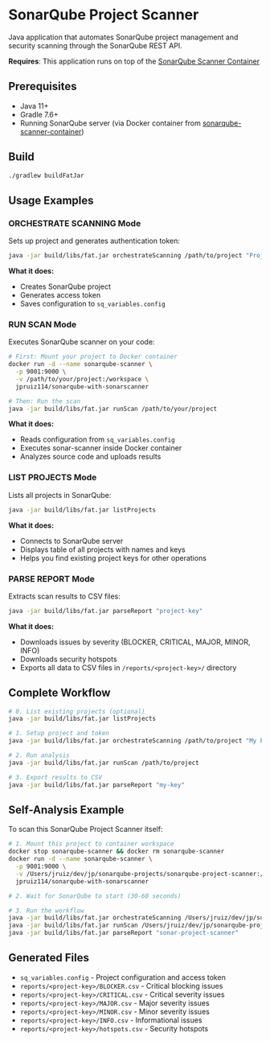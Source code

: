 # SonarQube Project Scanner

Java application that automates SonarQube project management and security scanning through the SonarQube REST API.

**Requires**: This application runs on top of the [SonarQube Scanner Container](https://github.com/jpruiz114/sonarqube-scanner-container)

## Prerequisites

- Java 11+
- Gradle 7.6+
- Running SonarQube server (via Docker container from [sonarqube-scanner-container](https://github.com/jpruiz114/sonarqube-scanner-container))

## Build

```bash
./gradlew buildFatJar
```

## Usage Examples

### ORCHESTRATE SCANNING Mode

Sets up project and generates authentication token:

```bash
java -jar build/libs/fat.jar orchestrateScanning /path/to/project "Project Name" "project-key"
```

**What it does:**
- Creates SonarQube project
- Generates access token
- Saves configuration to `sq_variables.config`

### RUN SCAN Mode

Executes SonarQube scanner on your code:

```bash
# First: Mount your project to Docker container
docker run -d --name sonarqube-scanner \
  -p 9001:9000 \
  -v /path/to/your/project:/workspace \
  jpruiz114/sonarqube-with-sonarscanner

# Then: Run the scan
java -jar build/libs/fat.jar runScan /path/to/your/project
```

**What it does:**
- Reads configuration from `sq_variables.config`
- Executes sonar-scanner inside Docker container
- Analyzes source code and uploads results

### LIST PROJECTS Mode

Lists all projects in SonarQube:

```bash
java -jar build/libs/fat.jar listProjects
```

**What it does:**
- Connects to SonarQube server
- Displays table of all projects with names and keys
- Helps you find existing project keys for other operations

### PARSE REPORT Mode

Extracts scan results to CSV files:

```bash
java -jar build/libs/fat.jar parseReport "project-key"
```

**What it does:**
- Downloads issues by severity (BLOCKER, CRITICAL, MAJOR, MINOR, INFO)
- Downloads security hotspots
- Exports all data to CSV files in `/reports/<project-key>/` directory

## Complete Workflow

```bash
# 0. List existing projects (optional)
java -jar build/libs/fat.jar listProjects

# 1. Setup project and token
java -jar build/libs/fat.jar orchestrateScanning /path/to/project "My Project" "my-key"

# 2. Run analysis
java -jar build/libs/fat.jar runScan /path/to/project

# 3. Export results to CSV
java -jar build/libs/fat.jar parseReport "my-key"
```

## Self-Analysis Example

To scan this SonarQube Project Scanner itself:

```bash
# 1. Mount this project to container workspace
docker stop sonarqube-scanner && docker rm sonarqube-scanner  
docker run -d --name sonarqube-scanner \
  -p 9001:9000 \
  -v /Users/jruiz/dev/jp/sonarqube-projects/sonarqube-project-scanner:/workspace \
  jpruiz114/sonarqube-with-sonarscanner

# 2. Wait for SonarQube to start (30-60 seconds)

# 3. Run the workflow
java -jar build/libs/fat.jar orchestrateScanning /Users/jruiz/dev/jp/sonarqube-projects/sonarqube-project-scanner "SonarQube Project Scanner" "sonar-project-scanner"
java -jar build/libs/fat.jar runScan /Users/jruiz/dev/jp/sonarqube-projects/sonarqube-project-scanner
java -jar build/libs/fat.jar parseReport "sonar-project-scanner"
```

## Generated Files

- `sq_variables.config` - Project configuration and access token
- `reports/<project-key>/BLOCKER.csv` - Critical blocking issues
- `reports/<project-key>/CRITICAL.csv` - Critical severity issues
- `reports/<project-key>/MAJOR.csv` - Major severity issues
- `reports/<project-key>/MINOR.csv` - Minor severity issues
- `reports/<project-key>/INFO.csv` - Informational issues
- `reports/<project-key>/hotspots.csv` - Security hotspots